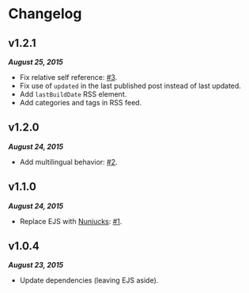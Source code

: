 Changelog
=========

v1.2.1
------

***August 25, 2015***

- Fix relative self reference: [\#3](https://github.com/ahaasler/hexo-generator-multilingual-feed/issues/3 "Relative href value on self link").
- Fix use of `updated` in the last published post instead of last updated.
- Add `lastBuildDate` RSS element.
- Add categories and tags in RSS feed.

v1.2.0
------

***August 24, 2015***

- Add multilingual behavior: [\#2](https://github.com/ahaasler/hexo-generator-multilingual-feed/issues/2 "Add multilingual behavior").

v1.1.0
------

***August 24, 2015***

- Replace EJS with [Nunjucks](https://mozilla.github.io/nunjucks/ "A rich and powerful templating language for JavaScript"): [\#1](https://github.com/ahaasler/hexo-generator-multilingual-feed/issues/1 "Migrate to Nunjucks").

v1.0.4
------

***August 23, 2015***

- Update dependencies (leaving EJS aside).

